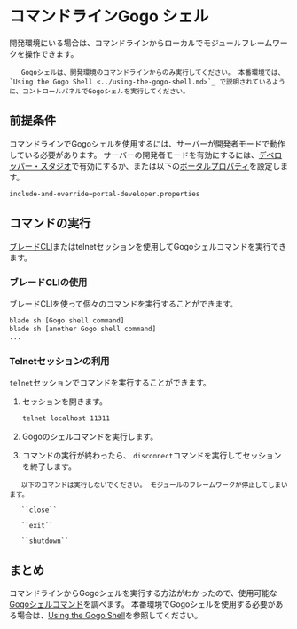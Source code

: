 # コマンドラインGogo シェル

開発環境にいる場合は、コマンドラインからローカルでモジュールフレームワークを操作できます。

``` warning::
   Gogoシェルは、開発環境のコマンドラインからのみ実行してください。 本番環境では、 `Using the Gogo Shell <../using-the-gogo-shell.md>`_ で説明されているように、コントロールパネルでGogoシェルを実行してください。
```

## 前提条件

コマンドラインでGogoシェルを使用するには、サーバーが開発者モードで動作している必要があります。 サーバーの開発者モードを有効にするには、[デベロッパー・スタジオ](../../../developing-applications/tooling/developer-studio.md)で有効にするか、または以下の[ポータルプロパティ](../../../installation-and-upgrades/reference/portal-properties.md)を設定します。

``` properties
include-and-override=portal-developer.properties
```

## コマンドの実行

[ブレードCLI](../../../developing-applications/tooling/blade-cli/installing-and-updating-blade-cli.md)またはtelnetセッションを使用してGogoシェルコマンドを実行できます。

### ブレードCLIの使用

ブレードCLIを使って個々のコマンドを実行することができます。

``` bash
blade sh [Gogo shell command]
blade sh [another Gogo shell command]
...
```

### Telnetセッションの利用

`telnet`セッションでコマンドを実行することができます。

1.  セッションを開きます。

    ``` bash
    telnet localhost 11311
    ```

2.  Gogoのシェルコマンドを実行します。

3.  コマンドの実行が終わったら、 `disconnect`コマンドを実行してセッションを終了します。

<!-- end list -->

``` warning::
   以下のコマンドは実行しないでください。 モジュールのフレームワークが停止してしまいます。

   ``close``

   ``exit``

   ``shutdown``
```

## まとめ

コマンドラインからGogoシェルを実行する方法がわかったので、使用可能な[Gogoシェルコマンド](./gogo-shell-commands.md)を調べます。 本番環境でGogoシェルを使用する必要がある場合は、[Using the Gogo Shell](../using-the-gogo-shell.md)を参照してください。
